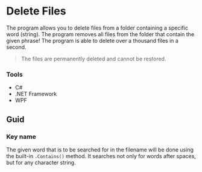 # Delete Files
The program allows you to delete files from a folder containing a specific word (string). The program removes all files from the folder that contain the given phrase! The program is able to delete over a thousand files in a second.

> The files are permanently deleted and cannot be restored.

### Tools
- C#
- .NET Framework
- WPF

## Guid
### Key name
The given word that is to be searched for in the filename will be done using the built-in `.Contains()` method. It searches not only for words after spaces, but for any character string.
